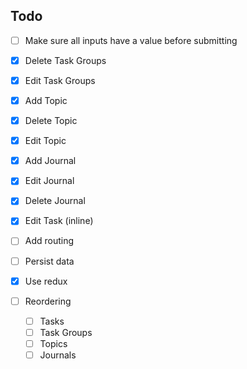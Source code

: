 ## Todo

- [ ] Make sure all inputs have a value before submitting
- [x] Delete Task Groups
- [x] Edit Task Groups
- [x] Add Topic
- [x] Delete Topic
- [x] Edit Topic
- [x] Add Journal
- [x] Edit Journal
- [x] Delete Journal
- [x] Edit Task (inline)

- [ ] Add routing
- [ ] Persist data
- [x] Use redux
- [ ] Reordering
  - [ ] Tasks
  - [ ] Task Groups
  - [ ] Topics
  - [ ] Journals
